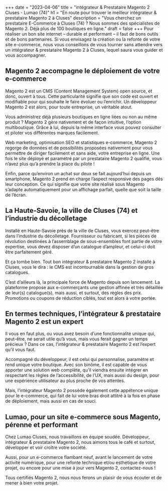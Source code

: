+++
date = "2023-04-06"
title = "intégrateur & Prestataire Magento 2 Cluses - Lumao (74)"
h1 = "En route pour trouver le meilleur intégrateur & prestataire Magento 2 à Cluses"
description = "Vous cherchez un prestataire E-Commerce à Cluses (74) ? Nous sommes des spécialistes de Magento 2. Déjà plus de 100 boutiques en ligne."
draft = false
+++
 Pour réaliser un bon site internet – durable et performant – il faut de bons outils et de bons partenaires. Si vous envisagez la création ou la refonte de votre site e-commerce, nous vous conseillons de vous tourner sans attendre vers un intégrateur & prestataire Magento 2 à Cluses, lequel saura vous guider et vous accompagner.

 ## Magento 2 accompagne le déploiement de votre e-commerce

 Magento 2 est un CMS (Content Management System) open source, et donc, ouvert à tous. Cette particularité signifie que son code est ouvert et modifiable pour qui souhaite le faire évoluer ou l’enrichir. Un développeur Magento 2 est alors, pour toute entreprise, un véritable atout.

 Vous administrez déjà plusieurs boutiques en ligne liées ou non au même produit ? Magento 2 gère nativement et de façon intuitive, l’option multiboutique. Grâce à lui, depuis la même interface vous pouvez consulter et piloter vos différentes marques facilement.

 Web marketing, optimisation SEO et statistiques e-commerce, Magento 2 regorge de données et de possibilités proposées nativement pour vous permettre de diriger facilement et sans aide, votre entreprise en ligne. Une fois le site déployé et paramétré par un prestataire Magento 2 qualifié, vous n’avez plus qu’à prendre la place du pilote !

 Enfin, parce qu’environ un achat sur deux se fait aujourd’hui depuis un smartphone, Magento 2 prend en charge l’aspect responsive des pages dès leur conception. Ce qui signifie que votre site réalisé sous Magento s’adapte automatiquement pour un affichage parfait, quelle que soit la taille de l’écran.

 ## La Haute-Savoie, la ville de Cluses (74) et l’industrie du décolletage

 Installé en Haute-Savoie près de la ville de Cluses, vous exercez peut-être dans l’industrie du décolletage. Fournisseur ou fabricant, si les pièces de révolution destinées à l’assemblage de sous-ensembles font partie de votre expertise, vous devez disposer d’un catalogue d’ampleur, et celui-ci doit être parfaitement géré.

 Et ça tombe bien. Tout bon intégrateur & prestataire Magento 2 installé à Cluses, vous le dira : le CMS est incontournable dans la gestion de gros catalogues.

 C’est d’ailleurs là, la principale force de Magento depuis son lancement. La plateforme propose aux e-commerçants une gestion affinée et très détaillée de leur(s) catalogue(s), mais aussi, et surtout, des règles des prix. Promotions ou coupons de réduction ciblés, tout est alors à votre portée.

 ## En termes techniques, l’intégrateur & prestataire Magento 2 est un expert

 Il vous en faut plus, ou vous avez besoin d’une fonctionnalité unique qui, peut-être, ne serait utile qu’à vous, mais vous ferait gagner un temps précieux ? Dans ce cas, l’intégrateur & prestataire Magento 2 est l’expert qu’il vous faut.

 Accompagné du développeur, il est celui qui personnalise, paramètre et rend unique votre boutique. Avec son binôme, il est capable de vous apporter une solution web complète, qu’il viendra ensuite intégrer en respectant les règles de l’accessibilité, de l’UX, mais aussi du design, pour une expérience utilisateur au plus proche de vos attentes.

 Mais, l’intégrateur Magento 2 possède également cette appétence unique pour le e-commerce, qui fait de lui votre bras droit attitré à la fois en phase de déploiement, mais aussi en cas de souci.

 ## Lumao, pour un site e-commerce sous Magento, pérenne et performant

 Chez Lumao Cluses, nous travaillons en équipe soudée. Développeur, intégrateur & prestataire Magento 2, nous aimons tous le café et surtout, développer et voir croître votre société.

 Aussi, pour un e-commerce flambant neuf, avant le lancement de votre activité numérique, pour une refonte technique et/ou esthétique de votre projet, ou encore pour une mise à jour vers Magento 2, contactez-nous !

 Tous certifiés Magento 2, nous nous ferons un plaisir de vous écouter et de mener à bien votre projet.
 
